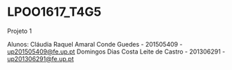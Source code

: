 # LPOO1617_T4G5
Projeto 1

Alunos:
Cláudia Raquel Amaral Conde Guedes - 201505409 - up201505409@fe.up.pt 
Domingos Dias Costa Leite de Castro - 201306291 - up201306291@fe.up.pt
